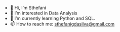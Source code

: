 - 👋 Hi, I’m Sthefani
- 👀 I’m interested in Data Analysis 
- 🌱 I’m currently learning Python and SQL.
- 📫 How to reach me: sthefanigdasilva@gmail.com


